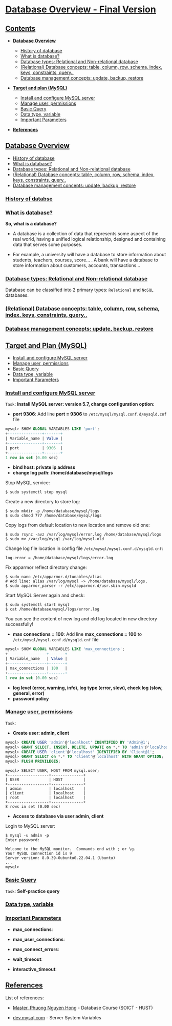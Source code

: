 # [Database Overview - Final Version]()

## [**Contents**](#contents)

- [**Database Overview**](#database-overview)
  - [History of database](#history-of-databse)
  - [What is database?](#what-is-database)
  - [Database types: Relational and Non-relational database](#database-types-relational-and-non-relational-database)
  - [(Relational) Database concepts: table, column, row, schema, index, keys, constraints, query..](#relational-database-concepts-table-column-row-schema-index-keys-constraints-query)
  - [Database management concepts: update, backup, restore](#database-management-concepts-update-backup-restore)

- [**Target and plan (MySQL)**](#target-and-plan)
  - [Install and configure MySQL server](#install-and-configure-mysql-server)
  - [Manage user, permissions](#manage-user-permissions)
  - [Basic Query](#basic-query)
  - [Data type, variable](#data-type-variable)
  - [Important Parameters](#important-parameters)

- [**References**](#references)

## [**Database Overview**]()
- [History of database](#history-of-databse)
- [What is database?](#what-is-database)
- [Database types: Relational and Non-relational database](#database-types-relational-and-non-relational-database)
- [(Relational) Database concepts: table, column, row, schema, index, keys, constraints, query..](#relational-database-concepts-table-column-row-schema-index-keys-constraints-query)
- [Database management concepts: update, backup, restore](#database-management-concepts-update-backup-restore)
### [History of databse]()

### [What is database?]()

**So, what is a database?** 
- A database is a collection of data that represents some aspect of the real world, having a unified logical relationship, designed and containing data that serves some purposes.

- For example, a university will have a database to store information about students, teachers, courses, score... . A bank will have a database to store information about customers, accounts, transactions...

### [Database types: Relational and Non-relational database]()

Database can be classified into 2 primary types: `Relational` and `NoSQL` databases.

### [(Relational) Database concepts: table, column, row, schema, index, keys, constraints, query..]()

### [Database management concepts: update, backup, restore]()

## [**Target and Plan (MySQL)**]()

- [Install and configure MySQL server](#install-and-configure-mysql-server)
- [Manage user, permissions](#manage-user-permissions)
- [Basic Query](#basic-query)
- [Data type, variable](#data-type-variable)
- [Important Parameters](#important-parameters)

### [Install and configure MySQL server]()

`Task`: **Install MySQL server: version 5.7, change configuration option:**
  - **port 9306**: Add line **port = 9306** to `/etc/mysql/mysql.conf.d/mysqld.cnf` file
```sql
mysql> SHOW GLOBAL VARIABLES LIKE 'port';
+---------------+-------+
| Variable_name | Value |
+---------------+-------+
| port          | 9306  |
+---------------+-------+
1 row in set (0.00 sec)
```


  - **bind host: private ip address**
  - **change log path: /home/database/mysql/logs**

Stop MySQL service:

```console
$ sudo systemctl stop mysql
```

Create a new directory to store log:

```console
$ sudo mkdir -p /home/database/mysql/logs
$ sudo chmod 777 /home/database/mysql/logs
```

Copy logs from default location to new location and remove old one:

```console
$ sudo rsync -avz /var/log/mysql/error.log /home/database/mysql/logs
$ sudo mv /var/log/mysql /var/log/mysql-old
```

Change log file location in config file `/etc/mysql/mysql.conf.d/mysqld.cnf`:

```
log-error = /home/database/mysql/logs/error.log
```

Fix apparmor reflect directory change:

```console
$ sudo nano /etc/apparmor.d/tunables/alias
# Add line: alias /var/log/mysql -> /home/database/mysql/logs,
$ sudo apparmor_parser -r /etc/apparmor.d/usr.sbin.mysqld   
```

Start MySQL Server again and check:

```
$ sudo systemctl start mysql
$ cat /home/database/mysql/logs/error.log
```

You can see the content of new log and old log located in new directory successfully!

  - **max connections = 100**: Add line **max_connections = 100** to `/etc/mysql/mysql.conf.d/mysqld.cnf` file

```sql
mysql> SHOW GLOBAL VARIABLES LIKE 'max_connections';
+-----------------+-------+
| Variable_name   | Value |
+-----------------+-------+
| max_connections | 100   |
+-----------------+-------+
1 row in set (0.00 sec)
```

  - **log level (error, warning, info), log type (error, slow), check log (slow, general, error)**
  - **password policy**
### [Manage user, permissions]()
`Task`:
  - **Create user: admin, client**

  ```sql
mysql> CREATE USER 'admin'@'localhost' IDENTIFIED BY 'Admin@1';
mysql> GRANT SELECT, INSERT, DELETE, UPDATE on *.* TO 'admin'@'localhost' WITH GRANT OPTION;
mysql> CREATE USER 'client'@'localhost' IDENTIFIED BY 'Client@1';
mysql> GRANT SELECT on *.* TO 'client'@'localhost' WITH GRANT OPTION;
mysql> FLUSH PRIVILEGES;
```
```
mysql> SELECT USER, HOST FROM mysql.user;
+------------------+--------------+
| USER             | HOST         |
+------------------+--------------+
| admin            | localhost    |
| client           | localhost    |
| root             | localhost    |
+------------------+--------------+
8 rows in set (0.00 sec)
```
  - **Access to database via user admin, client**

Login to MySQL server:

```console
$ mysql -u admin -p
Enter password:
```
```
Welcome to the MySQL monitor.  Commands end with ; or \g.
Your MySQL connection id is 9
Server version: 8.0.39-0ubuntu0.22.04.1 (Ubuntu)
...
mysql>
```

### [Basic Query]()



`Task`: **Self-practice query**

### [Data type, variable]()

### [Important Parameters]()

- **max_connections**: 

- **max_user_connections**: 

- **max_connect_errors**:

- **wait_timeout**:

- **interactive_timeout**:

## [**References**]()

List of references:

  - [Master. Phuong Nguyen Hong]() - Database Course (SOICT - HUST)

  - [dev.mysql.com](https://dev.mysql.com/doc/refman/8.4/en/server-system-variables.html) - Server System Variables